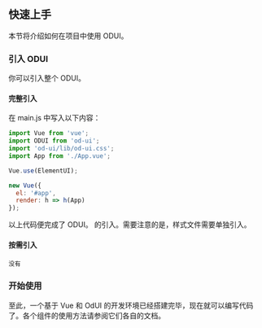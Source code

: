 <!--
 * @Author: your name
 * @Date: 2020-05-12 14:41:08
 * @LastEditTime: 2020-05-18 16:41:42
 * @LastEditors: your name
 * @Description: In User Settings Edit
 * @FilePath: \1.FrontWebe:\github\od-ui\examples\docs\quickstart.md
--> 
## 快速上手

本节将介绍如何在项目中使用 ODUI。

### 引入 ODUI

你可以引入整个 ODUI。

#### 完整引入

在 main.js 中写入以下内容：

```javascript
import Vue from 'vue';
import ODUI from 'od-ui';
import 'od-ui/lib/od-ui.css';
import App from './App.vue';

Vue.use(ElementUI);

new Vue({
  el: '#app',
  render: h => h(App)
});
```

以上代码便完成了 ODUI。 的引入。需要注意的是，样式文件需要单独引入。

#### 按需引入

```
没有
```


### 开始使用

至此，一个基于 Vue 和 OdUI 的开发环境已经搭建完毕，现在就可以编写代码了。各个组件的使用方法请参阅它们各自的文档。


